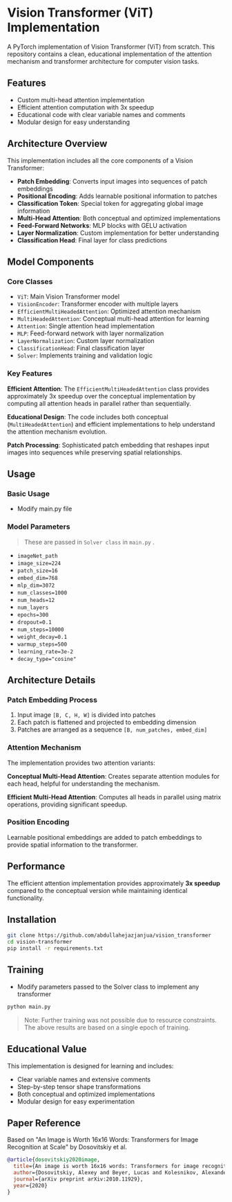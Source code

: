 # Vision Transformer (ViT) Implementation

A PyTorch implementation of Vision Transformer (ViT) from scratch. This repository contains a clean, educational implementation of the attention mechanism and transformer architecture for computer vision tasks.

## Features

- Custom multi-head attention implementation
- Efficient attention computation with 3x speedup
- Educational code with clear variable names and comments
- Modular design for easy understanding

## Architecture Overview

This implementation includes all the core components of a Vision Transformer:

- **Patch Embedding**: Converts input images into sequences of patch embeddings
- **Positional Encoding**: Adds learnable positional information to patches
- **Classification Token**: Special token for aggregating global image information
- **Multi-Head Attention**: Both conceptual and optimized implementations
- **Feed-Forward Networks**: MLP blocks with GELU activation
- **Layer Normalization**: Custom implementation for better understanding
- **Classification Head**: Final layer for class predictions

## Model Components

### Core Classes

- `ViT`: Main Vision Transformer model
- `VisionEncoder`: Transformer encoder with multiple layers
- `EfficientMultiHeadedAttention`: Optimized attention mechanism
- `MultiHeadedAttention`: Conceptual multi-head attention for learning
- `Attention`: Single attention head implementation
- `MLP`: Feed-forward network with layer normalization
- `LayerNormalization`: Custom layer normalization
- `ClassificationHead`: Final classification layer
- `Solver`: Implements training and validation logic

### Key Features

**Efficient Attention**: The `EfficientMultiHeadedAttention` class provides approximately 3x speedup over the conceptual implementation by computing all attention heads in parallel rather than sequentially.

**Educational Design**: The code includes both conceptual (`MultiHeadedAttention`) and efficient implementations to help understand the attention mechanism evolution.

**Patch Processing**: Sophisticated patch embedding that reshapes input images into sequences while preserving spatial relationships.

## Usage

### Basic Usage

- Modify main.py file

### Model Parameters
> These are passed in `Solver class` in `main.py` .

- `imageNet_path` 
- `image_size=224`
- `patch_size=16` 
- `embed_dim=768` 
- `mlp_dim=3072` 
- `num_classes=1000` 
- `num_heads=12`
- `num_layers`
- `epochs=300` 
- `dropout=0.1`
- `num_steps=10000`
- `weight_decay=0.1`
- `warmup_steps=500`
- `learning_rate=3e-2`
- `decay_type="cosine"`

## Architecture Details

### Patch Embedding Process

1. Input image `[B, C, H, W]` is divided into patches
2. Each patch is flattened and projected to embedding dimension
3. Patches are arranged as a sequence `[B, num_patches, embed_dim]`

### Attention Mechanism

The implementation provides two attention variants:

**Conceptual Multi-Head Attention**: Creates separate attention modules for each head, helpful for understanding the mechanism.

**Efficient Multi-Head Attention**: Computes all heads in parallel using matrix operations, providing significant speedup.

### Position Encoding

Learnable positional embeddings are added to patch embeddings to provide spatial information to the transformer.

## Performance

The efficient attention implementation provides approximately **3x speedup** compared to the conceptual version while maintaining identical functionality.

## Installation

```bash
git clone https://github.com/abdullahejazjanjua/vision_transformer
cd vision-transformer
pip install -r requirements.txt
```

## Training

- Modify parameters passed to the Solver class to implement any transformer

```bash
python main.py
```
<!-- 
# Performance

# Model Configuration
The following configuration was used for training:

- `image_size=224`
- `patch_size=16`
- `embed_dim=512`
- `mlp_dim=3072`
- `num_classes=20`
- `num_layers=6`
- `batch_size=16`
- `num_heads=8`

# Performance Comparison
| *Model* | *Epoch* | *Accuracy* | *Loss* | 
| --- | --- | --- | --- |
| ViT | 1 | 41% | 1.66 | -->


>Note: Further training was not possible due to resource constraints. The above results are based on a single epoch of training.

## Educational Value

This implementation is designed for learning and includes:

- Clear variable names and extensive comments
- Step-by-step tensor shape transformations
- Both conceptual and optimized implementations
- Modular design for easy experimentation

## Paper Reference

Based on "An Image is Worth 16x16 Words: Transformers for Image Recognition at Scale" by Dosovitskiy et al.

```bibtex
@article{dosovitskiy2020image,
  title={An image is worth 16x16 words: Transformers for image recognition at scale},
  author={Dosovitskiy, Alexey and Beyer, Lucas and Kolesnikov, Alexander and Weissenborn, Dirk and Zhai, Xiaohua and Unterthiner, Thomas and Dehghani, Mostafa and Minderer, Matthias and Heigold, Georg and Gelly, Sylvain and others},
  journal={arXiv preprint arXiv:2010.11929},
  year={2020}
}
```